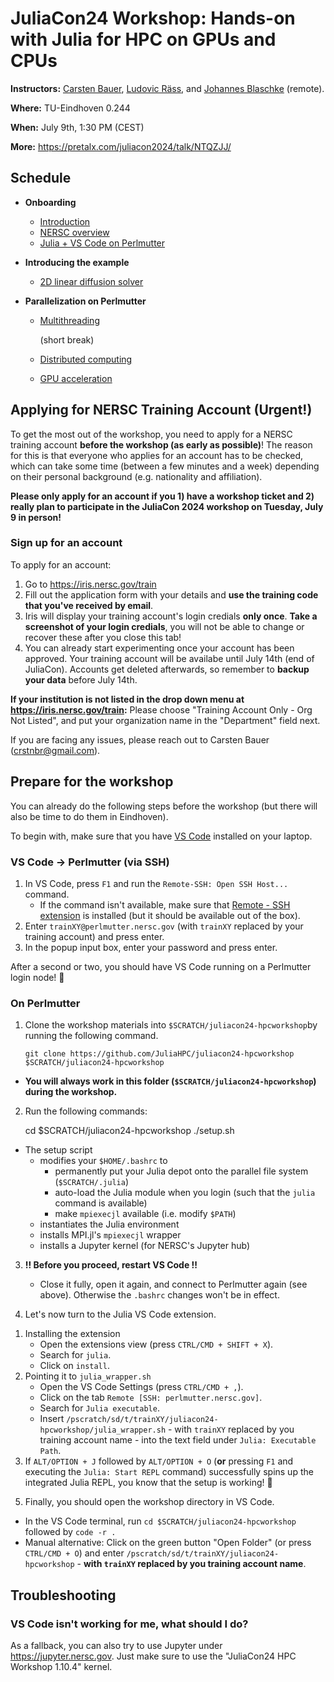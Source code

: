 # JuliaCon24 Workshop: Hands-on with Julia for HPC on GPUs and CPUs

**Instructors:** [Carsten Bauer](https://github.com/carstenbauer), [Ludovic Räss](https://github.com/luraess), and [Johannes Blaschke](https://github.com/JBlaschke) (remote).

**Where:** TU-Eindhoven 0.244

**When:** July 9th, 1:30 PM (CEST)

**More:** https://pretalx.com/juliacon2024/talk/NTQZJJ/

## Schedule

* **Onboarding**
  * [Introduction](onboarding/intro.pdf)
  * [NERSC overview](#)
  * [Julia + VS Code on Perlmutter](onboarding/julia_vscode_on_perlmutter.pdf)

* **Introducing the example**
  * [2D linear diffusion solver](parts/diffusion_2d)

* **Parallelization on Perlmutter**
  * [Multithreading](parts/multithreading)
    
    (short break)
  * [Distributed computing](parts/mpi)
  * [GPU acceleration](parts/gpu)


## Applying for NERSC Training Account (Urgent!)

To get the most out of the workshop, you need to apply for a NERSC training account **before the workshop (as early as possible)**! The reason for this is that everyone who applies for an account has to be checked, which can take some time (between a few minutes and a week) depending on their personal background (e.g. nationality and affiliation).

**Please only apply for an account if you 1) have a workshop ticket and 2) really plan to participate in the JuliaCon 2024 workshop on Tuesday, July 9 in person!**

### Sign up for an account

To apply for an account:
1. Go to https://iris.nersc.gov/train
2. Fill out the application form with your details and **use the training code that you've received by email**.
3. Iris will display your training account's login credials **only once**. **Take a screenshot of your login credials**, you will not be able to change or recover these after you close this tab!
4. You can already start experimenting once your account has been approved. Your training account will be availabe until July 14th (end of JuliaCon). Accounts get deleted afterwards, so remember to **backup your data** before July 14th.

**If your institution is not listed in the drop down menu at  https://iris.nersc.gov/train:** Please choose "Training Account Only - Org Not Listed", and put your organization name in the "Department" field next.

If you are facing any issues, please reach out to Carsten Bauer (crstnbr@gmail.com).

## Prepare for the workshop

You can already do the following steps before the workshop (but there will also be time to do them in Eindhoven).

To begin with, make sure that you have [VS Code](https://code.visualstudio.com/download) installed on your laptop.

### VS Code → Perlmutter (via SSH)

1) In VS Code, press `F1` and run the `Remote-SSH: Open SSH Host...` command.
   - If the command isn't available, make sure that [Remote - SSH extension](https://marketplace.visualstudio.com/items?itemName=ms-vscode-remote.remote-ssh) is installed (but it should be available out of the box).
2) Enter `trainXY@perlmutter.nersc.gov` (with `trainXY` replaced by your training account) and press enter.
3) In the popup input box, enter your password and press enter.

After a second or two, you should have VS Code running on a Perlmutter login node! 🎉 


### On Perlmutter
1. Clone the workshop materials into `$SCRATCH/juliacon24-hpcworkshop`by running the following command.

       git clone https://github.com/JuliaHPC/juliacon24-hpcworkshop $SCRATCH/juliacon24-hpcworkshop
  
  * **You will always work in this folder (`$SCRATCH/juliacon24-hpcworkshop`) during the workshop.**
2. Run the following commands:

      cd $SCRATCH/juliacon24-hpcworkshop
      ./setup.sh
  
  * The setup script
    * modifies your `$HOME/.bashrc` to
      * permanently put your Julia depot onto the parallel file system (`$SCRATCH/.julia`)
      * auto-load the Julia module when you login (such that the `julia` command is available)
      * make `mpiexecjl` available (i.e. modify `$PATH`)
    * instantiates the Julia environment
    * installs MPI.jl's `mpiexecjl` wrapper
    * installs a Jupyter kernel (for NERSC's Jupyter hub)

3. **!! Before you proceed, restart VS Code !!**
    * Close it fully, open it again, and connect to Perlmutter again (see above). Otherwise the `.bashrc` changes won't be in effect.

4. Let's now turn to the Julia VS Code extension.

  1) Installing the extension
      - Open the extensions view (press `CTRL/CMD + SHIFT + X`).
      - Search for `julia`.
      - Click on `install`.
  2) Pointing it to `julia_wrapper.sh`
      - Open the VS Code Settings (press `CTRL/CMD + ,`).
      - Click on the tab `Remote [SSH: perlmutter.nersc.gov]`.
      - Search for `Julia executable`.
      - Insert `/pscratch/sd/t/trainXY/juliacon24-hpcworkshop/julia_wrapper.sh` - with `trainXY` replaced by you training account name - into the text field under `Julia: Executable Path`.
   3) If `ALT/OPTION + J` followed by `ALT/OPTION + O` (**or** pressing `F1` and executing the `Julia: Start REPL` command) successfully spins up the integrated Julia REPL, you know that the setup is working! 🎉

 5. Finally, you should open the workshop directory in VS Code.
   * In the VS Code terminal, run `cd $SCRATCH/juliacon24-hpcworkshop` followed by `code -r .`
   * Manual alternative: Click on the green button "Open Folder" (or press `CTRL/CMD + O`) and enter `/pscratch/sd/t/trainXY/juliacon24-hpcworkshop` - **with `trainXY` replaced by you training account name**.

## Troubleshooting

### VS Code isn't working for me, what should I do?

As a fallback, you can also try to use Jupyter under https://jupyter.nersc.gov. Just make sure to use the "JuliaCon24 HPC Workshop 1.10.4" kernel.
